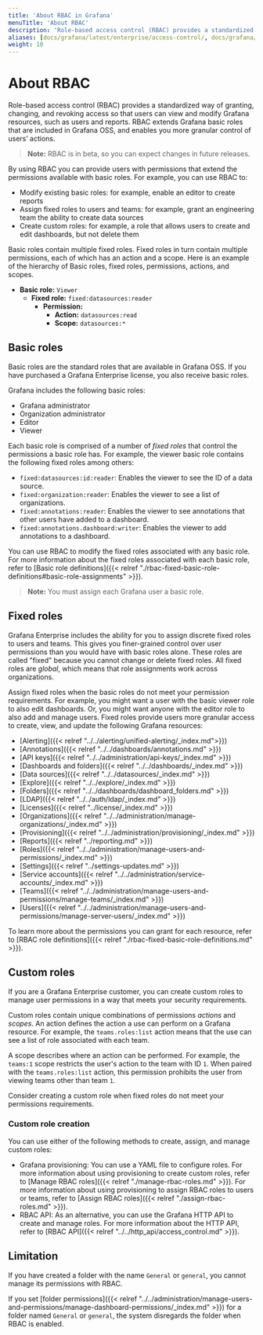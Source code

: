 ```yaml
---
title: 'About RBAC in Grafana'
menuTitle: 'About RBAC'
description: 'Role-based access control (RBAC) provides a standardized way of granting, changing, and revoking access so that users can view and modify Grafana resources, such as users and reports.'
aliases: [docs/grafana/latest/enterprise/access-control/, docs/grafana/latest/enterprise/access-control/roles/]
weight: 10
---
```


# About RBAC

Role-based access control (RBAC) provides a standardized way of granting, changing, and revoking access so that users can view and modify Grafana resources, such as users and reports.
RBAC extends Grafana basic roles that are included in Grafana OSS, and enables you more granular control of users’ actions.

> **Note:** RBAC is in beta, so you can expect changes in future releases.

By using RBAC you can provide users with permissions that extend the permissions available with basic roles. For example, you can use RBAC to:

- Modify existing basic roles: for example, enable an editor to create reports
- Assign fixed roles to users and teams: for example, grant an engineering team the ability to create data sources
- Create custom roles: for example, a role that allows users to create and edit dashboards, but not delete them

Basic roles contain multiple fixed roles. Fixed roles in turn contain multiple permissions, each of which has an action and a scope. Here is an example of the hierarchy of Basic roles, fixed roles, permissions, actions, and scopes.

- **Basic role:** `Viewer`
  - **Fixed role:** `fixed:datasources:reader`
    - **Permission:**
      - **Action:** `datasources:read`
      - **Scope:** `datasources:*`

## Basic roles

Basic roles are the standard roles that are available in Grafana OSS. If you have purchased a Grafana Enterprise license, you also receive basic roles.

Grafana includes the following basic roles:

- Grafana administrator
- Organization administrator
- Editor
- Viewer

Each basic role is comprised of a number of _fixed roles_ that control the permissions a basic role has. For example, the viewer basic role contains the following fixed roles among others:

- `fixed:datasources:id:reader`: Enables the viewer to see the ID of a data source.
- `fixed:organization:reader`: Enables the viewer to see a list of organizations.
- `fixed:annotations:reader`: Enables the viewer to see annotations that other users have added to a dashboard.
- `fixed:annotations.dashboard:writer`: Enables the viewer to add annotations to a dashboard.

You can use RBAC to modify the fixed roles associated with any basic role. For more information about the fixed roles associated with each basic role, refer to [Basic role definitions]({{< relref "./rbac-fixed-basic-role-definitions#basic-role-assignments" >}}).

> **Note:** You must assign each Grafana user a basic role.

## Fixed roles

Grafana Enterprise includes the ability for you to assign discrete fixed roles to users and teams. This gives you finer-grained control over user permissions than you would have with basic roles alone. These roles are called "fixed" because you cannot change or delete fixed roles. All fixed roles are _global_, which means that role assignments work across organizations.

Assign fixed roles when the basic roles do not meet your permission requirements. For example, you might want a user with the basic viewer role to also edit dashboards. Or, you might want anyone with the editor role to also add and manage users. Fixed roles provide users more granular access to create, view, and update the following Grafana resources:

- [Alerting]({{< relref "../../alerting/unified-alerting/_index.md">}})
- [Annotations]({{< relref "../../dashboards/annotations.md" >}})
- [API keys]({{< relref "../../administration/api-keys/_index.md" >}})
- [Dashboards and folders]({{< relref "../../dashboards/_index.md" >}})
- [Data sources]({{< relref "../../datasources/_index.md" >}})
- [Explore]({{< relref "../../explore/_index.md" >}})
- [Folders]({{< relref "../../dashboards/dashboard_folders.md" >}})
- [LDAP]({{< relref "../../auth/ldap/_index.md" >}})
- [Licenses]({{< relref "../license/_index.md" >}})
- [Organizations]({{< relref "../../administration/manage-organizations/_index.md" >}})
- [Provisioning]({{< relref "../../administration/provisioning/_index.md" >}})
- [Reports]({{< relref "../reporting.md" >}})
- [Roles]({{< relref "../../administration/manage-users-and-permissions/_index.md" >}})
- [Settings]({{< relref "../settings-updates.md" >}})
- [Service accounts]({{< relref "../../administration/service-accounts/_index.md" >}})
- [Teams]({{< relref "../../administration/manage-users-and-permissions/manage-teams/_index.md" >}})
- [Users]({{< relref "../../administration/manage-users-and-permissions/manage-server-users/_index.md" >}})

To learn more about the permissions you can grant for each resource, refer to [RBAC role definitions]({{< relref "./rbac-fixed-basic-role-definitions.md" >}}).

## Custom roles

If you are a Grafana Enterprise customer, you can create custom roles to manage user permissions in a way that meets your security requirements.

Custom roles contain unique combinations of permissions _actions_ and _scopes_. An action defines the action a use can perform on a Grafana resource. For example, the `teams.roles:list` action means that the use can see a list of role associated with each team.

A scope describes where an action can be performed. For example, the `teams:1` scope restricts the user's action to the team with ID `1`. When paired with the `teams.roles:list` action, this permission prohibits the user from viewing teams other than team `1`.

Consider creating a custom role when fixed roles do not meet your permissions requirements.

### Custom role creation

You can use either of the following methods to create, assign, and manage custom roles:

- Grafana provisioning: You can use a YAML file to configure roles. For more information about using provisioning to create custom roles, refer to [Manage RBAC roles]({{< relref "./manage-rbac-roles.md" >}}). For more information about using provisioning to assign RBAC roles to users or teams, refer to [Assign RBAC roles]({{< relref "./assign-rbac-roles.md" >}}).
- RBAC API: As an alternative, you can use the Grafana HTTP API to create and manage roles. For more information about the HTTP API, refer to [RBAC API]({{< relref "../../http_api/access_control.md" >}}).

## Limitation

If you have created a folder with the name `General` or `general`, you cannot manage its permissions with RBAC.

If you set [folder permissions]({{< relref "../../administration/manage-users-and-permissions/manage-dashboard-permissions/_index.md" >}}) for a folder named `General` or `general`, the system disregards the folder when RBAC is enabled.
